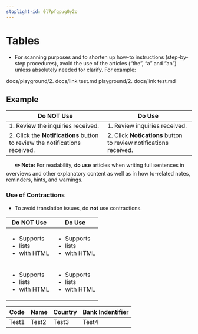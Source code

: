 ```yaml
---
stoplight-id: 0l7pfqpug0y2o
---
```


# Tables

- For scanning purposes and to shorten up how-to instructions (step-by-step procedures), avoid the use of the articles (“the”, “a” and “an”) unless absolutely needed for clarify. For example:

docs/playground/2. docs/link test.md
playground/2. docs/link test.md

## Example
<!--title: "Table title"-->
| Do NOT Use | Do Use |
| ----- | ----- |
| 1.  Review the inquiries received. | 1. Review inquiries received.|
|2. Click the **Notifications** button to review the notifications received. | 2. Click **Notications** button to review notifications received. |

&nbsp; &nbsp; &nbsp; **✏️ Note:** For readability, **do use** articles when writing full sentences in overviews and other explanatory content as well as in how to-related notes, reminders, hints, and warnings.

### Use of Contractions

- To avoid translation issues, do **not** use contractions.

| Do **NOT** Use | Do Use |
| ----- | ----- |
| <ul><li>Supports</li><li>lists</li><li>with HTML</li></ul> | <ul><li>Supports</li><li>lists</li><li>with HTML</li></ul>| 
|<ul><li>Supports</li><li>lists</li><li>with HTML</li></ul> | <ul><li>Supports</li><li>lists</li><li>with HTML</li></ul> |


<!--title: "ID Type Code List" 
-->
**Code** | **Name** | **Country**  |**Bank Indentifier** |
|---------|------------------------------------------|-------|-----------|
Test1|Test2|Test3|Test4|
